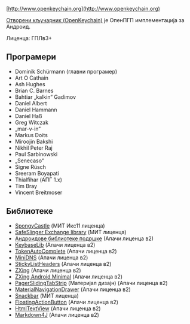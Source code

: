 
[http://www.openkeychain.org](http://www.openkeychain.org)

[Отворени кључарник (OpenKeychain)](http://www.openkeychain.org) је ОпенПГП имплементација за Андроид.

Лиценца: ГПЛв3+

## Програмери
  * Dominik Schürmann (главни програмер)
  * Art O Cathain
  * Ash Hughes
  * Brian C. Barnes
  * Bahtiar „kalkin“ Gadimov
  * Daniel Albert
  * Daniel Hammann
  * Daniel Haß
  * Greg Witczak
  * „mar-v-in“
  * Markus Doits
  * Miroojin Bakshi
  * Nikhil Peter Raj
  * Paul Sarbinowski
  * „Senecaso“
  * Signe Rüsch
  * Sreeram Boyapati
  * Thialfihar (АПГ 1.x)
  * Tim Bray
  * Vincent Breitmoser

## Библиотеке
  * [SpongyCastle](http://rtyley.github.com/spongycastle/) (МИТ Икс11 лиценца)
  * [SafeSlinger Exchange library](https://github.com/SafeSlingerProject/exchange-android) (МИТ лиценца)
  * [Андроидове библиотеке подршке](http://developer.android.com/tools/support-library/index.html) (Апачи лиценца в2)
  * [KeybaseLib](https://github.com/timbray/KeybaseLib) (Апачи лиценца в2)
  * [TokenAutoComplete](https://github.com/splitwise/TokenAutoComplete) (Апачи лиценца в2)
  * [MiniDNS](https://github.com/rtreffer/minidns) (Апачи лиценца в2)
  * [StickyListHeaders](https://github.com/emilsjolander/StickyListHeaders) (Апачи лиценца в2)
  * [ZXing](https://github.com/zxing/zxing) (Апачи лиценца в2)
  * [ZXing Android Minimal](https://github.com/journeyapps/zxing-android-embedded) (Апачи лиценца в2)
  * [PagerSlidingTabStrip](https://github.com/jpardogo/PagerSlidingTabStrip) (Материјал дизајн)</a> (Апачи лиценца в2)
  * [MaterialNavigationDrawer](https://github.com/neokree/MaterialNavigationDrawer) (Апачи лиценца в2)
  * [Snackbar](https://github.com/nispok/snackbar) (МИТ лиценца)
  * [FloatingActionButton](https://github.com/futuresimple/android-floating-action-button) (Апачи лиценца в2)
  * [HtmlTextView](https://github.com/dschuermann/html-textview) (Апачи лиценца в2)
  * [Markdown4J](https://github.com/jdcasey/markdown4j) (Апачи лиценца в2)